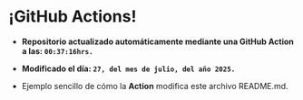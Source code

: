 # ¡GitHub Actions!
* **Repositorio actualizado automáticamente mediante una GitHub Action a las: `00:37:16hrs.`**
* **Modificado el día: `27, del mes de julio, del año 2025.`**

* Ejemplo sencillo de cómo la **Action** modifica este archivo README.md.
